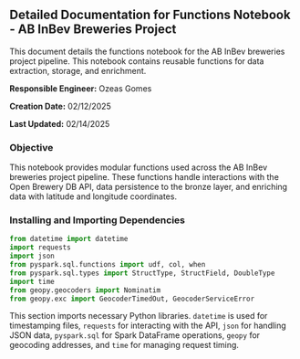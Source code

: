 ## Detailed Documentation for Functions Notebook - AB InBev Breweries Project

This document details the functions notebook for the AB InBev breweries project pipeline. This notebook contains reusable functions for data extraction, storage, and enrichment.

**Responsible Engineer:** Ozeas Gomes

**Creation Date:** 02/12/2025

**Last Updated:** 02/14/2025

### Objective

This notebook provides modular functions used across the AB InBev breweries project pipeline. These functions handle interactions with the Open Brewery DB API, data persistence to the bronze layer, and enriching data with latitude and longitude coordinates.

### Installing and Importing Dependencies

```python
from datetime import datetime
import requests
import json
from pyspark.sql.functions import udf, col, when
from pyspark.sql.types import StructType, StructField, DoubleType
import time
from geopy.geocoders import Nominatim
from geopy.exc import GeocoderTimedOut, GeocoderServiceError
```

This section imports necessary Python libraries. `datetime` is used for timestamping files, `requests` for interacting with the API, `json` for handling JSON data, `pyspark.sql` for Spark DataFrame operations, `geopy` for geocoding addresses, and `time` for managing request timing.


